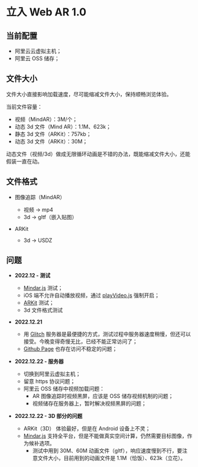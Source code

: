 # 立入 Web AR 1.0

## 当前配置
* 阿里云云虚拟主机；
* 阿里云 OSS 储存；

## 文件大小
文件大小直接影响加载速度，尽可能缩减文件大小，保持顺畅浏览体验。

当前文件容量：
- 视频（MindAR）：3M/个；
- 动态 3d 文件（Mind AR）：1.1M、623k；
- 静态 3d 文件（ARKit）：757kb；
- 动态 3d 文件（ARKit）：30M；

动态文件（视频/3d）做成无限循环动画是不错的办法，既能缩减文件大小，还能假装一直在动。


## 文件格式
- 图像追踪（MindAR）
  - 视频 -> mp4
  - 3d -> gltf（嵌入贴图）

- ARKit
  - 3d -> USDZ

## 问题
- **2022.12 - 测试**
  - [Mindar.js](https://hiukim.github.io/mind-ar-js-doc/) 测试；
  - iOS 端不允许自动播放视频，通过 [playVideo.js](playVideo.js) 强制开启；
  - [ARKit](https://developer.apple.com/cn/documentation/arkit/) 测试；
  - 3d 文件格式测试

- **2022.12.21**
  - 用 [Glitch](https://glitch.com/) 服务器是最便捷的方式，测试过程中服务器速度稍慢，但还可以接受。今晚变得奇慢无比，已经不能正常访问了；
  - [Github Page](https://pages.github.com/) 也存在访问不稳定的问题；

- **2022.12.22 - 服务器**
  - 切换到阿里云虚拟主机； 
  - 留意 https 协议问题；
  - 阿里云 OSS 储存中视频加载问题：
    - AR 图像追踪时视频黑屏，应该是 OSS 储存视频机制的问题；
    - 视频储存在服务器上，暂时解决视频黑屏的问题；

- **2022.12.22 - 3D 部分的问题**
  - ARKit（3D） 体验最好，但是在 Android 设备上不灵；
  - [Mindar.js](https://hiukim.github.io/mind-ar-js-doc/) 支持全平台，但是不能做真实空间计算，仍然需要目标图像，作为候补选项。
    - 测试中用到 30M、60M 动画文件（gltf），响应速度慢到不行，要注意文件大小，目前用到的动画文件是 1.1M（恰饭）、623k（立花）。
